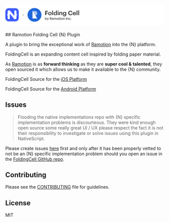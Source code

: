 <h3 align="center">
    <img src="https://github.com/DeviantJS/nativescript-folding-cell/blob/master/media/folding_cell_header.png" alt="NativeScript Plus Ramotion FoldingCell">
	<br>
</h3>
## Ramotion Folding Cell {N} Plugin

A plugin to bring the exceptional work of [Ramotion](https://ramotion.com/) into the {N} platform.

FoldingCell is an expanding content cell inspired by folding paper material. 

As [Ramotion](https://ramotion.com/) is as **forward thinking** as they are **super cool & talented**, they open sourced it which allows us to make it available to the {N} community.

FoldingCell Source for the [iOS Platform](https://github.com/Ramotion/folding-cell)

FoldingCell Source for the [Android Platform](https://github.com/Ramotion/folding-cell-android)

## Issues

>Flooding the native implementations repo with {N} specific implementation problems is discourteous. 
>They were kind enough open source some really great UI / UX please respect the fact it is not their responsibility to investigate or solve issues using this plugin in NativeScript.

Please create issues [here](https://github.com/DeviantJS/nativescript-folding-cell/issues) first and only after it has been properly vetted to not be an {N} specific implementation problem
should you open an issue in the [FoldingCell GitHub repo](https://github.com/Ramotion/folding-cell/issues). 

## Contributing

Please see the [CONTRIBUTING](https://github.com/DeviantJS/nativescript-folding-cell/blob/master/CONTRIBUTING.md) file for guidelines.

## License

MIT
